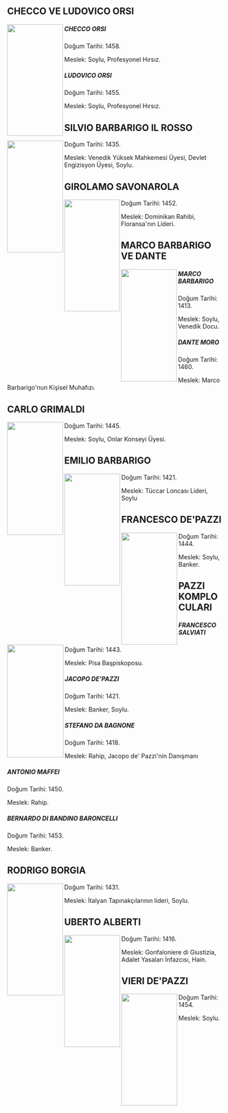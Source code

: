 

## CHECCO VE LUDOVICO ORSI
<img class="" align="left" src="http://i.imgur.com/9jig38c.jpg" alt="" width="130" height="259" />
<h5>CHECCO ORSI</h5>
Doğum Tarihi: 1458.

Meslek: Soylu, Profesyonel Hırsız.

<h5>LUDOVICO ORSI</h5>
Doğum Tarihi: 1455.

Meslek: Soylu, Profesyonel Hırsız.

## SILVIO BARBARIGO IL ROSSO
<img class="" align="left" src="http://i.imgur.com/N53zwYQ.jpg" alt="" width="130" height="260" />

Doğum Tarihi: 1435.

Meslek: Venedik Yüksek Mahkemesi Üyesi, Devlet Engizisyon Üyesi, Soylu.

## GIROLAMO SAVONAROLA
<img class="" align="left" src="http://i.imgur.com/zK7jqoR.jpg" alt="" width="129" height="260" />

Doğum Tarihi: 1452.

Meslek: Dominikan Rahibi, Floransa'nın Lideri.

## MARCO BARBARIGO VE DANTE
<img class="" align="left" src="http://i.imgur.com/BLnwpPm.jpg" alt="" width="130" height="261" />
<h5>MARCO BARBARIGO</h5>
Doğum Tarihi: 1413.

Meslek: Soylu, Venedik Docu.

<h5>DANTE MORO</h5>
Doğum Tarihi: 1460.

Meslek: Marco Barbarigo'nun Kişisel Muhafızı.

## CARLO GRIMALDI
<img class="" align="left" src="http://i.imgur.com/HYiX1gd.jpg" alt="" width="130" height="262" />

Doğum Tarihi: 1445.

Meslek: Soylu, Onlar Konseyi Üyesi.

## EMILIO BARBARIGO
<img class="" align="left" src="http://i.imgur.com/J75VETS.jpg" alt="" width="130" height="260" />

Doğum Tarihi: 1421.

Meslek: Tüccar Loncası Lideri, Soylu

## FRANCESCO DE'PAZZI
<img class="" align="left" src="http://i.imgur.com/KR1u6X0.jpg" alt="" width="130" height="260" />

Doğum Tarihi: 1444.

Meslek: Soylu, Banker.

## PAZZI KOMPLOCULARI
<img class="" align="left" src="http://i.imgur.com/6xUkjK9.jpg" alt="" width="131" height="262" />
<h5>FRANCESCO SALVIATI</h5>
Doğum Tarihi: 1443.

Meslek: Pisa Başpiskoposu.

<h5>JACOPO DE'PAZZI</h5>
Doğum Tarihi: 1421.

Meslek: Banker, Soylu.

<h5>STEFANO DA BAGNONE</h5>
Doğum Tarihi: 1418.

Meslek: Rahip, Jacopo de' Pazzi'nin Danışmanı

<h5>ANTONIO MAFFEI</h5>
Doğum Tarihi: 1450.

Meslek: Rahip.

<h5>BERNARDO DI BANDINO BARONCELLI</h5>
Doğum Tarihi: 1453.

Meslek: Banker.
## RODRIGO BORGIA
<img class="" align="left" src="http://i.imgur.com/zOsEsyI.jpg" alt="" width="130" height="260" />

Doğum Tarihi: 1431.

Meslek: İtalyan Tapınakçılarının lideri, Soylu.

## UBERTO ALBERTI
<img class="" align="left" src="http://i.imgur.com/PahBGGT.jpg" alt="" width="130" height="260" />

Doğum Tarihi: 1416.

Meslek: Gonfaloniere di Giustizia, Adalet Yasaları İnfazcısı, Hain.

## VIERI DE'PAZZI
<img class="" align="left" src="http://i.imgur.com/DWNGd2F.jpg" alt="" width="130" height="260" />

Doğum Tarihi: 1454.

Meslek: Soylu.